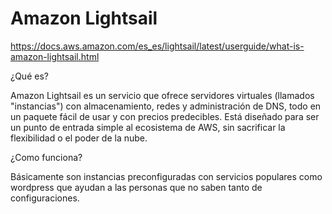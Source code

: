 # Amazon Lightsail

https://docs.aws.amazon.com/es_es/lightsail/latest/userguide/what-is-amazon-lightsail.html

¿Qué es?

Amazon Lightsail es un servicio que ofrece servidores virtuales (llamados "instancias") con almacenamiento, redes y administración de DNS, todo en un paquete fácil de usar y con precios predecibles. Está diseñado para ser un punto de entrada simple al ecosistema de AWS, sin sacrificar la flexibilidad o el poder de la nube.

¿Como funciona?

Básicamente son instancias preconfiguradas con servicios populares como wordpress que ayudan a las personas que no saben tanto de configuraciones.